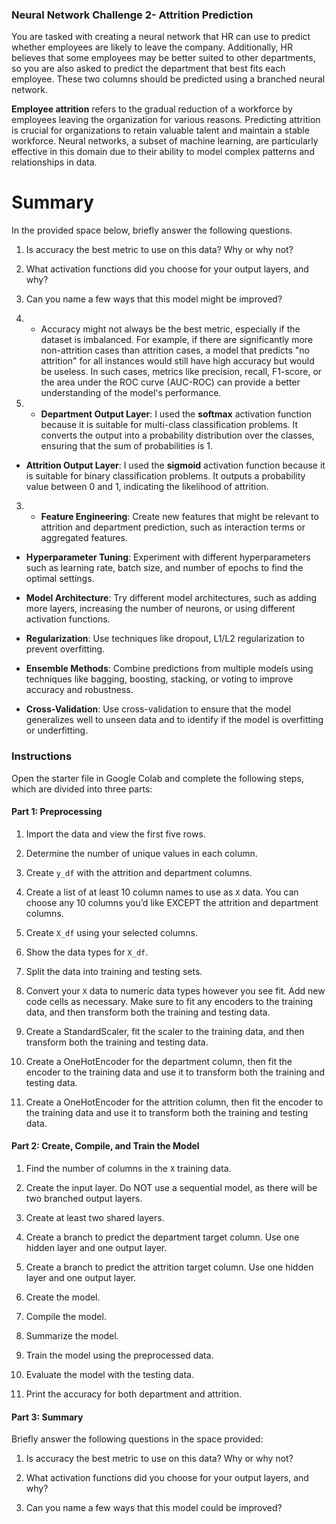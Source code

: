 ### Neural Network Challenge 2- Attrition Prediction 

You are tasked with creating a neural network that HR can use to predict whether employees are likely to leave the company. Additionally, HR believes that some employees may be better suited to other departments, so you are also asked to predict the department that best fits each employee. These two columns should be predicted using a branched neural network.

**Employee attrition** refers to the gradual reduction of a workforce by employees leaving the organization for various reasons. Predicting attrition is crucial for organizations to retain valuable talent and maintain a stable workforce. Neural networks, a subset of machine learning, are particularly effective in this domain due to their ability to model complex patterns and relationships in data.

# Summary

In the provided space below, briefly answer the following questions.

1. Is accuracy the best metric to use on this data? Why or why not?

2. What activation functions did you choose for your output layers, and why?

3. Can you name a few ways that this model might be improved?

1. -  Accuracy might not always be the best metric, especially if the dataset is imbalanced. For example, if there are significantly more non-attrition cases than attrition cases, a model that predicts "no attrition" for all instances would still have high accuracy but would be useless. In such cases, metrics like precision, recall, F1-score, or the area under the ROC curve (AUC-ROC) can provide a better understanding of the model's performance.
   
2. -   **Department Output Layer**: I used the **softmax** activation function because it is suitable for multi-class classification problems. It converts the output into a probability distribution over the classes, ensuring that the sum of probabilities is 1.
    
-   **Attrition Output Layer**: I used the **sigmoid** activation function because it is suitable for binary classification problems. It outputs a probability value between 0 and 1, indicating the likelihood of attrition.

3. -   **Feature Engineering**: Create new features that might be relevant to attrition and department prediction, such as interaction terms or aggregated features.
    
-   **Hyperparameter Tuning**: Experiment with different hyperparameters such as learning rate, batch size, and number of epochs to find the optimal settings.
    
-   **Model Architecture**: Try different model architectures, such as adding more layers, increasing the number of neurons, or using different activation functions.
    
-   **Regularization**: Use techniques like dropout, L1/L2 regularization to prevent overfitting.
    
-   **Ensemble Methods**: Combine predictions from multiple models using techniques like bagging, boosting, stacking, or voting to improve accuracy and robustness.
    
-   **Cross-Validation**: Use cross-validation to ensure that the model generalizes well to unseen data and to identify if the model is overfitting or underfitting.

### Instructions

Open the starter file in Google Colab and complete the following steps, which are divided into three parts:

#### Part 1: Preprocessing

1.  Import the data and view the first five rows.
    
2.  Determine the number of unique values in each column.
    
3.  Create  `y_df`  with the attrition and department columns.
    
4.  Create a list of at least 10 column names to use as  `X`  data. You can choose any 10 columns you’d like EXCEPT the attrition and department columns.
    
5.  Create  `X_df`  using your selected columns.
    
6.  Show the data types for  `X_df`.
    
7.  Split the data into training and testing sets.
    
8.  Convert your  `X`  data to numeric data types however you see fit. Add new code cells as necessary. Make sure to fit any encoders to the training data, and then transform both the training and testing data.
    
9.  Create a StandardScaler, fit the scaler to the training data, and then transform both the training and testing data.
    
10.  Create a OneHotEncoder for the department column, then fit the encoder to the training data and use it to transform both the training and testing data.
    
11.  Create a OneHotEncoder for the attrition column, then fit the encoder to the training data and use it to transform both the training and testing data.
    

#### Part 2: Create, Compile, and Train the Model

1.  Find the number of columns in the  `X`  training data.
    
2.  Create the input layer. Do NOT use a sequential model, as there will be two branched output layers.
    
3.  Create at least two shared layers.
    
4.  Create a branch to predict the department target column. Use one hidden layer and one output layer.
    
5.  Create a branch to predict the attrition target column. Use one hidden layer and one output layer.
    
6.  Create the model.
    
7.  Compile the model.
    
8.  Summarize the model.
    
9.  Train the model using the preprocessed data.
    
10.  Evaluate the model with the testing data.
    
11.  Print the accuracy for both department and attrition.
    

#### Part 3: Summary

Briefly answer the following questions in the space provided:

1.  Is accuracy the best metric to use on this data? Why or why not?
    
2.  What activation functions did you choose for your output layers, and why?
    
3.  Can you name a few ways that this model could be improved?